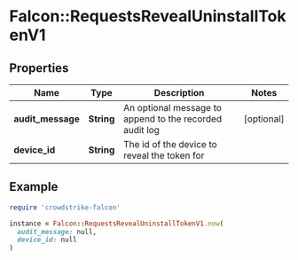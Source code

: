 # Falcon::RequestsRevealUninstallTokenV1

## Properties

| Name | Type | Description | Notes |
| ---- | ---- | ----------- | ----- |
| **audit_message** | **String** | An optional message to append to the recorded audit log | [optional] |
| **device_id** | **String** | The id of the device to reveal the token for |  |

## Example

```ruby
require 'crowdstrike-falcon'

instance = Falcon::RequestsRevealUninstallTokenV1.new(
  audit_message: null,
  device_id: null
)
```

